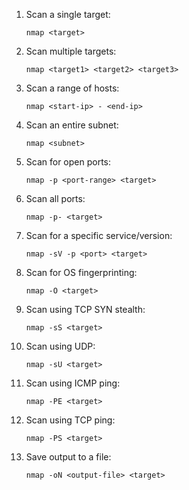 1. Scan a single target:
   ```
   nmap <target>
   ```

2. Scan multiple targets:
   ```
   nmap <target1> <target2> <target3>
   ```

3. Scan a range of hosts:
   ```
   nmap <start-ip> - <end-ip>
   ```

4. Scan an entire subnet:
   ```
   nmap <subnet>
   ```

5. Scan for open ports:
   ```
   nmap -p <port-range> <target>
   ```

6. Scan all ports:
   ```
   nmap -p- <target>
   ```

7. Scan for a specific service/version:
   ```
   nmap -sV -p <port> <target>
   ```

8. Scan for OS fingerprinting:
   ```
   nmap -O <target>
   ```

9. Scan using TCP SYN stealth:
   ```
   nmap -sS <target>
   ```

10. Scan using UDP:
    ```
    nmap -sU <target>
    ```

11. Scan using ICMP ping:
    ```
    nmap -PE <target>
    ```

12. Scan using TCP ping:
    ```
    nmap -PS <target>
    ```

13. Save output to a file:
    ```
    nmap -oN <output-file> <target>
    ```
